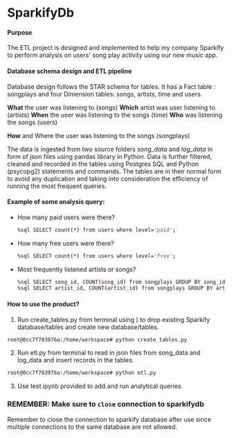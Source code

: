 # SparkifyDb   

#### Purpose
The ETL project is designed and implemented to help my company Sparkify to perform analysis on users' song play activity using our new music app.

#### Database schema design and ETL pipeline
Database design follows the STAR schema for tables. It has a Fact table : songplays and four Dimension tables: songs, artists, time and users.

**What** the user was listening to (songs)
**Which** artist was user listening to (artists)
**When** the user was listening to the songs (time)
**Who** was listening the songs (users)

**How** and Where the user was listening to the songs (songplays)


The data is ingested from two source folders _song_data_ and _log_data_ in form of json files using pandas library in Python. Data is further filtered, cleaned and recorded in the tables using Postgres SQL and Python (psycopg2) statements and commands. The tables are in their normal form to avoid any duplication and taking into consideration the efficiency of running the most frequent queries.

#### Example of some analysis query:
- How many paid users were there?
   ```sh
  %sql SELECT count(*) from users where level='paid';
   ```
- How many free users were there?
   ```sh
  %sql SELECT count(*) from users where level='free';
   ```
- Most frequently listened artists or songs?
   ```sh
  %sql SELECT song_id, COUNT(song_id) from songplays GROUP BY song_id ORDER BY COUNT(song_id) DESC LIMIT 1;
  %sql SELECT artist_id, COUNT(artist_id) from songplays GROUP BY artist_id ORDER BY COUNT(artist_id) DESC LIMIT 1;
   ```


#### How to use the product?
1. Run create_tables.py from terminal using ) to drop existing Sparkify database/tables and create new database/tables.
```sh
root@0cc7f703976a:/home/workspace# python create_tables.py
```
2. Run etl.py from terminal to read in json files from song_data and log_data and insert records in the tables.
```sh
root@0cc7f703976a:/home/workspace# python etl.py
```
3. Use test.ipynb provided to add and run analytical queries.   


### REMEMBER: Make sure to `close` connection to sparkifydb
Remember to close the connection to sparkify database after use since multiple connections to the same database are not allowed.